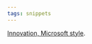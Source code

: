 ```yaml
---
tags: snippets
---
```


[Innovation, Microsoft style](http://searchengineland.com/google-bing-is-cheating-copying-our-search-results-62914).
